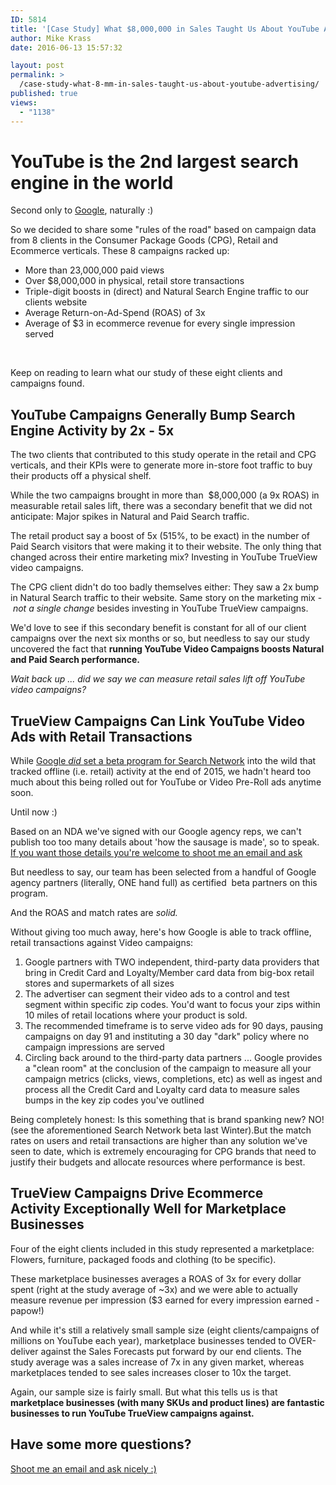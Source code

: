 ```yaml
---
ID: 5814
title: '[Case Study] What $8,000,000 in Sales Taught Us About YouTube Advertising'
author: Mike Krass
date: 2016-06-13 15:57:32

layout: post
permalink: >
  /case-study-what-8-mm-in-sales-taught-us-about-youtube-advertising/
published: true
views:
  - "1138"
---
```

<h1>YouTube is the 2nd largest search engine in the world</h1>
Second only to <a href="http://searchengineland.com/youtube-ranking-factors-getting-ranked-second-largest-search-engine-225533" target="_blank">Google</a>, naturally :)

So we decided to share some "rules of the road" based on campaign data from 8 clients in the Consumer Package Goods (CPG), Retail and Ecommerce verticals. These 8 campaigns racked up:
<ul>
	<li>More than 23,000,000 paid views</li>
	<li>Over $8,000,000 in physical, retail store transactions</li>
	<li>Triple-digit boosts in (direct) and Natural Search Engine traffic to our clients website</li>
	<li>Average Return-on-Ad-Spend (ROAS) of 3x</li>
	<li>Average of $3 in ecommerce revenue for every single impression served</li>
</ul>
&nbsp;

Keep on reading to learn what our study of these eight clients and campaigns found.
<h2>YouTube Campaigns Generally Bump Search Engine Activity by 2x - 5x</h2>
The two clients that contributed to this study operate in the retail and CPG verticals, and their KPIs were to generate more in-store foot traffic to buy their products off a physical shelf.

While the two campaigns brought in more than  $8,000,000 (a 9x ROAS) in measurable retail sales lift, there was a secondary benefit that we did not anticipate: Major spikes in Natural and Paid Search traffic.

The retail product say a boost of 5x (515%, to be exact) in the number of Paid Search visitors that were making it to their website. The only thing that changed across their entire marketing mix? Investing in YouTube TrueView video campaigns.

The CPG client didn't do too badly themselves either: They saw a 2x bump in Natural Search traffic to their website. Same story on the marketing mix - <em>not a single change </em>besides investing in YouTube TrueView campaigns.

We'd love to see if this secondary benefit is constant for all of our client campaigns over the next six months or so, but needless to say our study uncovered the fact that <strong>running YouTube Video Campaigns boosts Natural and Paid Search performance.</strong>

<em>Wait back up ... did we say we can measure retail sales lift off YouTube video campaigns?</em>
<h2>TrueView Campaigns Can Link YouTube Video Ads with Retail Transactions</h2>
While <a href="http://searchengineland.com/youtube-ranking-factors-getting-ranked-second-largest-search-engine-225533" target="_blank">Google <em>did </em>set a beta program for Search Network</a> into the wild that tracked offline (i.e. retail) activity at the end of 2015, we hadn't heard too much about this being rolled out for YouTube or Video Pre-Roll ads anytime soon.

Until now :)

Based on an NDA we've signed with our Google agency reps, we can't publish too too many details about 'how the sausage is made', so to speak. <a href="mailto:mike@mkgmarketinginc.com?subject=Youtube in-store transaction post">If you want those details you're welcome to shoot me an email and ask</a>

But needless to say, our team has been selected from a handful of Google agency partners (literally, ONE hand full) as certified  beta partners on this program.

And the ROAS and match rates are <em>solid.</em>

Without giving too much away, here's how Google is able to track offline, retail transactions against Video campaigns:
<ol>
	<li>Google partners with TWO independent, third-party data providers that bring in Credit Card and Loyalty/Member card data from big-box retail stores and supermarkets of all sizes</li>
	<li>The advertiser can segment their video ads to a control and test segment within specific zip codes. You'd want to focus your zips within 10 miles of retail locations where your product is sold.</li>
	<li>The recommended timeframe is to serve video ads for 90 days, pausing campaigns on day 91 and instituting a 30 day "dark" policy where no campaign impressions are served</li>
	<li>Circling back around to the third-party data partners ... Google provides a "clean room" at the conclusion of the campaign to measure all your campaign metrics (clicks, views, completions, etc) as well as ingest and process all the Credit Card and Loyalty card data to measure sales bumps in the key zip codes you've outlined</li>
</ol>
Being completely honest: Is this something that is brand spanking new? NO! (see the aforementioned Search Network beta last Winter).But the match rates on users and retail transactions are higher than any solution we've seen to date, which is extremely encouraging for CPG brands that need to justify their budgets and allocate resources where performance is best.
<h2>TrueView Campaigns Drive Ecommerce Activity Exceptionally Well for Marketplace Businesses</h2>
Four of the eight clients included in this study represented a marketplace: Flowers, furniture, packaged foods and clothing (to be specific).

These marketplace businesses averages a ROAS of 3x for every dollar spent (right at the study average of ~3x) and we were able to actually measure revenue per impression ($3 earned for every impression earned - papow!)

And while it's still a relatively small sample size (eight clients/campaigns of millions on YouTube each year), marketplace businesses tended to OVER-deliver against the Sales Forecasts put forward by our end clients. The study average was a sales increase of 7x in any given market, whereas marketplaces tended to see sales increases closer to 10x the target.

Again, our sample size is fairly small. But what this tells us is that <strong>marketplace businesses (with many SKUs and product lines) are fantastic businesses to run YouTube TrueView campaigns against.</strong>
<h2>Have some more questions?</h2>
<a href="mailto:mike@mkgmarketinginc.com?subject=Youtube in-store transaction post">Shoot me an email and ask nicely :)</a>

&nbsp;

&nbsp;

&nbsp;

&nbsp;